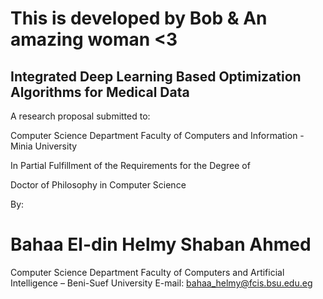 # This is developed by Bob & An amazing woman <3

## Integrated Deep Learning Based Optimization Algorithms for Medical Data
A research proposal submitted to:

Computer Science Department
Faculty of Computers and Information - Minia University

In Partial Fulfillment of the Requirements for the Degree of

Doctor of Philosophy in Computer Science


By:

# Bahaa El-din Helmy Shaban Ahmed
Computer Science Department
Faculty of Computers and Artificial Intelligence – Beni-Suef University
E-mail: bahaa_helmy@fcis.bsu.edu.eg
